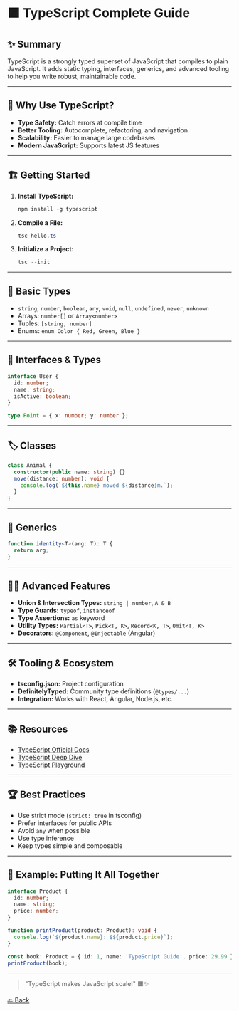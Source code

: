 # 🟧 TypeScript Complete Guide

## ✨ Summary
TypeScript is a strongly typed superset of JavaScript that compiles to plain JavaScript. It adds static typing, interfaces, generics, and advanced tooling to help you write robust, maintainable code.

---

## 🚀 Why Use TypeScript?
- **Type Safety:** Catch errors at compile time
- **Better Tooling:** Autocomplete, refactoring, and navigation
- **Scalability:** Easier to manage large codebases
- **Modern JavaScript:** Supports latest JS features

---

## 🏗️ Getting Started
1. **Install TypeScript:**
   ```powershell
   npm install -g typescript
   ```
2. **Compile a File:**
   ```powershell
   tsc hello.ts
   ```
3. **Initialize a Project:**
   ```powershell
   tsc --init
   ```

---

## 📝 Basic Types
- `string`, `number`, `boolean`, `any`, `void`, `null`, `undefined`, `never`, `unknown`
- Arrays: `number[]` or `Array<number>`
- Tuples: `[string, number]`
- Enums: `enum Color { Red, Green, Blue }`

---

## 🧩 Interfaces & Types
```typescript
interface User {
  id: number;
  name: string;
  isActive: boolean;
}

type Point = { x: number; y: number };
```

---

## 🏷️ Classes
```typescript
class Animal {
  constructor(public name: string) {}
  move(distance: number): void {
    console.log(`${this.name} moved ${distance}m.`);
  }
}
```

---

## 🧬 Generics
```typescript
function identity<T>(arg: T): T {
  return arg;
}
```

---

## 🧙‍♂️ Advanced Features
- **Union & Intersection Types:** `string | number`, `A & B`
- **Type Guards:** `typeof`, `instanceof`
- **Type Assertions:** `as` keyword
- **Utility Types:** `Partial<T>`, `Pick<T, K>`, `Record<K, T>`, `Omit<T, K>`
- **Decorators:** `@Component`, `@Injectable` (Angular)

---

## 🛠️ Tooling & Ecosystem
- **tsconfig.json:** Project configuration
- **DefinitelyTyped:** Community type definitions (`@types/...`)
- **Integration:** Works with React, Angular, Node.js, etc.

---

## 📚 Resources
- [TypeScript Official Docs](https://www.typescriptlang.org/docs/)
- [TypeScript Deep Dive](https://basarat.gitbook.io/typescript/)
- [TypeScript Playground](https://www.typescriptlang.org/play)

---

## 🏆 Best Practices
- Use strict mode (`strict: true` in tsconfig)
- Prefer interfaces for public APIs
- Avoid `any` when possible
- Use type inference
- Keep types simple and composable

---

## 🧪 Example: Putting It All Together
```typescript
interface Product {
  id: number;
  name: string;
  price: number;
}

function printProduct(product: Product): void {
  console.log(`${product.name}: $${product.price}`);
}

const book: Product = { id: 1, name: 'TypeScript Guide', price: 29.99 };
printProduct(book);
```

---

> "TypeScript makes JavaScript scale!" 🟧✨

[🔙 Back ](../README.md)
